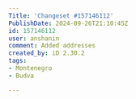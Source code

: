 ```yaml
---
Title: 'Changeset #157146112'
PublishDate: 2024-09-26T21:10:45Z
id: 157146112
user: anshanin
comment: Added addresses
created_by: iD 2.30.2
tags:
- Montenegro
- Budva

---
```

